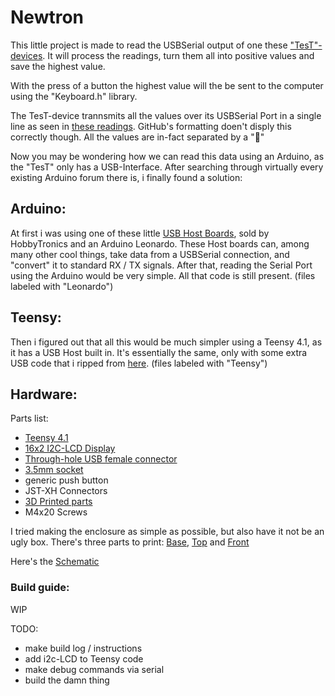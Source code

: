 # Newtron



This little project is made to read the USBSerial output of one these ["TesT"-devices](https://www.test-gmbh.com/de/produkte/pruefmaschinen/einfache-pruefrahmen/modell-105/).
It will process the readings, turn them all into positive values and save the highest value.

With the press of a button the highest value will the be sent to the computer using the "Keyboard.h" library.


The TesT-device trannsmits all the values over its USBSerial Port in a single line as seen in [these readings](misc/OG_readings.txt).
GitHub's formatting doen't disply this correctly though. All the values are in-fact separated by a ""

Now you may be wondering how we can read this data using an Arduino, as the "TesT" only has a USB-Interface.
After searching through virtually every existing Arduino forum there is, i finally found a solution:


## Arduino:

At first i was using one of these little [USB Host Boards](https://www.hobbytronics.co.uk/usb-host/usb-host-board-v24), sold by HobbyTronics and an Arduino Leonardo.
These Host boards can, among many other cool things, take data from a USBSerial connection, and "convert" it to standard RX / TX signals.
After that, reading the Serial Port using the Arduino would be very simple.
All that code is still present.
(files labeled with "Leonardo")


## Teensy:

Then i figured out that all this would be much simpler using a Teensy 4.1, as it has a USB Host built in.
It's essentially the same, only with some extra USB code that i ripped from [here](https://github.com/PaulStoffregen/USBHost_t36/blob/master/examples/Serial/Serial.ino).
(files labeled with "Teensy")


## Hardware:

Parts list:
- [Teensy 4.1](https://www.conrad.de/de/p/pjrc-mikrocontroller-teensy-4-1-2269230.html)
- [16x2 I2C-LCD Display](https://www.conrad.de/de/p/joy-it-sbc-lcd16x2-display-modul-6-6-cm-2-6-zoll-16-x-2-pixel-passend-fuer-entwicklungskits-raspberry-pi-arduino-b-1503825.html)
- [Through-hole USB female connector](https://de.rs-online.com/web/p/usb-steckverbinder/6741325)
- [3.5mm socket](https://de.rs-online.com/web/p/klinken-steckerbuchsen/5051429)
- generic push button
- JST-XH Connectors
- [3D Printed parts](CAD/3MF/)
- M4x20 Screws


I tried making the enclosure as simple as possible, but also have it not be an ugly box.
There's three parts to print: [Base](CAD/3MF/Newtron_Base.3mf), [Top](CAD/3MF/Newtron_Top.3mf) and [Front](CAD/3MF/Newtron_Front.3mf)

Here's the [Schematic](CAD/Newtron_Schematic.pdf)

### Build guide:

WIP

TODO:


- make build log / instructions
- add i2c-LCD to Teensy code
- make debug commands via serial
- build the damn thing
